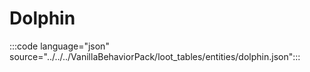# Dolphin

:::code language="json" source="../../../VanillaBehaviorPack/loot_tables/entities/dolphin.json":::
